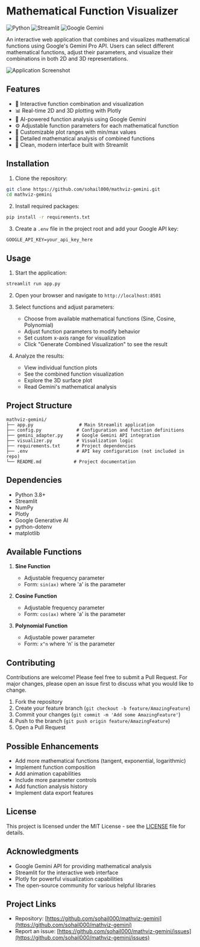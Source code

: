 # Mathematical Function Visualizer

![Python](https://img.shields.io/badge/Python-3.8+-3776AB?style=flat&logo=python&logoColor=white)
![Streamlit](https://img.shields.io/badge/Streamlit-1.28+-FF4B4B?style=flat&logo=streamlit&logoColor=white)
![Google Gemini](https://img.shields.io/badge/Google%20Gemini-API-4285F4?style=flat&logo=google&logoColor=white)

An interactive web application that combines and visualizes mathematical functions using Google's Gemini Pro API. Users can select different mathematical functions, adjust their parameters, and visualize their combinations in both 2D and 3D representations.

![Application Screenshot](https://github.com/user-attachments/assets/2c5b702d-d641-49b5-ad3f-3af0c782406d)

## Features

- 🔄 Interactive function combination and visualization
- 📊 Real-time 2D and 3D plotting with Plotly
- 🤖 AI-powered function analysis using Google Gemini
- ⚙️ Adjustable function parameters for each mathematical function
- 📐 Customizable plot ranges with min/max values
- 📝 Detailed mathematical analysis of combined functions
- 🎨 Clean, modern interface built with Streamlit

## Installation

1. Clone the repository:
```bash
git clone https://github.com/sohail000/mathviz-gemini.git
cd mathviz-gemini
```

2. Install required packages:
```bash
pip install -r requirements.txt
```

3. Create a `.env` file in the project root and add your Google API key:
```env
GOOGLE_API_KEY=your_api_key_here
```

## Usage

1. Start the application:
```bash
streamlit run app.py
```

2. Open your browser and navigate to `http://localhost:8501`

3. Select functions and adjust parameters:
   - Choose from available mathematical functions (Sine, Cosine, Polynomial)
   - Adjust function parameters to modify behavior
   - Set custom x-axis range for visualization
   - Click "Generate Combined Visualization" to see the result

4. Analyze the results:
   - View individual function plots
   - See the combined function visualization
   - Explore the 3D surface plot
   - Read Gemini's mathematical analysis

## Project Structure

```
mathviz-gemini/
├── app.py                 # Main Streamlit application
├── config.py             # Configuration and function definitions
├── gemini_adapter.py     # Google Gemini API integration
├── visualizer.py         # Visualization logic
├── requirements.txt      # Project dependencies
├── .env                  # API key configuration (not included in repo)
└── README.md            # Project documentation
```

## Dependencies

- Python 3.8+
- Streamlit
- NumPy
- Plotly
- Google Generative AI
- python-dotenv
- matplotlib

## Available Functions

1. **Sine Function**
   - Adjustable frequency parameter
   - Form: `sin(ax)` where 'a' is the parameter

2. **Cosine Function**
   - Adjustable frequency parameter
   - Form: `cos(ax)` where 'a' is the parameter

3. **Polynomial Function**
   - Adjustable power parameter
   - Form: `x^n` where 'n' is the parameter

## Contributing

Contributions are welcome! Please feel free to submit a Pull Request. For major changes, please open an issue first to discuss what you would like to change.

1. Fork the repository
2. Create your feature branch (`git checkout -b feature/AmazingFeature`)
3. Commit your changes (`git commit -m 'Add some AmazingFeature'`)
4. Push to the branch (`git push origin feature/AmazingFeature`)
5. Open a Pull Request

## Possible Enhancements

- Add more mathematical functions (tangent, exponential, logarithmic)
- Implement function composition
- Add animation capabilities
- Include more parameter controls
- Add function analysis history
- Implement data export features

## License

This project is licensed under the MIT License - see the [LICENSE](LICENSE) file for details.

## Acknowledgments

- Google Gemini API for providing mathematical analysis
- Streamlit for the interactive web interface
- Plotly for powerful visualization capabilities
- The open-source community for various helpful libraries

## Project Links

- Repository: [https://github.com/sohail000/mathviz-gemini](https://github.com/sohail000/mathviz-gemini)
- Report an issue: [https://github.com/sohail000/mathviz-gemini/issues](https://github.com/sohail000/mathviz-gemini/issues)
